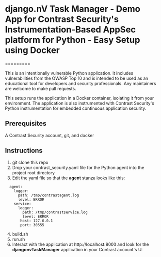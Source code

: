 # django.nV Task Manager - Demo App for Contrast Security's Instrumentation-Based AppSec platform for Python - Easy Setup using Docker
=========

This is an intentionally vulnerable Python application. It includes vulnerabilities from the OWASP Top 10 and is intended to be used as an educational tool for developers and security professionals. Any maintainers are welcome to make pull requests.

This setup runs the application in a Docker container, isolating it from your environment. The application is also instrumented with Contrast Security's Python instrumentation for embedded continuous application security.

## Prerequisites

A Contrast Security account, git, and docker

## Instructions
1. git clone this repo
2. Drop your contrast_security.yaml file for the Python agent into the project root directory
3. Edit the yaml file so that the **agent** stanza looks like this:

```
  agent: 
    logger:
      path: /tmp/contrastagent.log
      level: ERROR
    service: 
      logger: 
        path: /tmp/contrastservice.log
        level: ERROR
       host: 127.0.0.1
       port: 30555
```

4. build.sh
5. run.sh
6. Interact with the application at http://localhost:8000 and look for the **djangonvTaskManager** application in your Contrast account's UI
